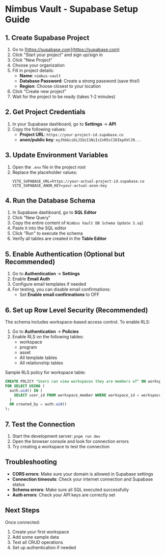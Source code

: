 # Nimbus Vault - Supabase Setup Guide

## 1. Create Supabase Project

1. Go to [https://supabase.com](https://supabase.com)
2. Click "Start your project" and sign up/sign in
3. Click "New Project"
4. Choose your organization
5. Fill in project details:
   - **Name**: `nimbus-vault`
   - **Database Password**: Create a strong password (save this!)
   - **Region**: Choose closest to your location
6. Click "Create new project"
7. Wait for the project to be ready (takes 1-2 minutes)

## 2. Get Project Credentials

1. In your Supabase dashboard, go to **Settings** → **API**
2. Copy the following values:
   - **Project URL**: `https://your-project-id.supabase.co`
   - **anon/public key**: `eyJhbGciOiJIUzI1NiIsInR5cCI6IkpXVCJ9...`

## 3. Update Environment Variables

1. Open the `.env` file in the project root
2. Replace the placeholder values:
   ```env
   VITE_SUPABASE_URL=https://your-actual-project-id.supabase.co
   VITE_SUPABASE_ANON_KEY=your-actual-anon-key
   ```

## 4. Run the Database Schema

1. In Supabase dashboard, go to **SQL Editor**
2. Click "New Query"
3. Copy the entire content of `Nimbus Vault DB Schema Update 3.sql`
4. Paste it into the SQL editor
5. Click "Run" to execute the schema
6. Verify all tables are created in the **Table Editor**

## 5. Enable Authentication (Optional but Recommended)

1. Go to **Authentication** → **Settings**
2. Enable **Email Auth**
3. Configure email templates if needed
4. For testing, you can disable email confirmations:
   - Set **Enable email confirmations** to OFF

## 6. Set up Row Level Security (Recommended)

The schema includes workspace-based access control. To enable RLS:

1. Go to **Authentication** → **Policies**
2. Enable RLS on the following tables:
   - workspace
   - program
   - asset
   - All template tables
   - All relationship tables

Sample RLS policy for workspace table:
```sql
CREATE POLICY "Users can view workspaces they are members of" ON workspace
FOR SELECT USING (
  auth.uid() IN (
    SELECT user_id FROM workspace_member WHERE workspace_id = workspace.id
  )
  OR created_by = auth.uid()
);
```

## 7. Test the Connection

1. Start the development server: `pnpm run dev`
2. Open the browser console and look for connection errors
3. Try creating a workspace to test the connection

## Troubleshooting

- **CORS errors**: Make sure your domain is allowed in Supabase settings
- **Connection timeouts**: Check your internet connection and Supabase status
- **Schema errors**: Make sure all SQL executed successfully
- **Auth errors**: Check your API keys are correctly set

## Next Steps

Once connected:
1. Create your first workspace
2. Add some sample data
3. Test all CRUD operations
4. Set up authentication if needed
